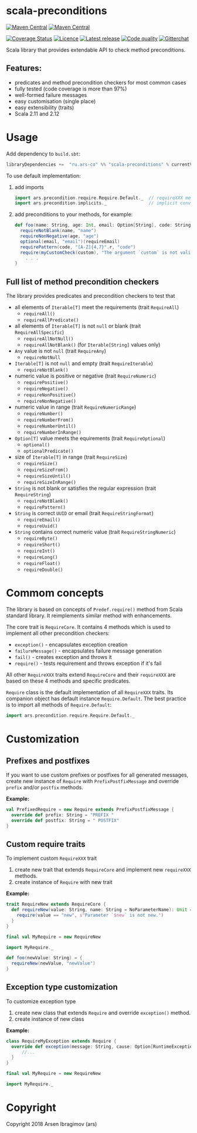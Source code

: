 # scala-preconditions

[![Maven Central](https://maven-badges.herokuapp.com/maven-central/ru.ars-co/scala-preconditions_2.11/badge.svg)](https://maven-badges.herokuapp.com/maven-central/ru.ars-co/scala-preconditions_2.11) 
[![Maven Central](https://maven-badges.herokuapp.com/maven-central/ru.ars-co/scala-preconditions_2.12/badge.svg)](https://maven-badges.herokuapp.com/maven-central/ru.ars-co/scala-preconditions_2.12)

[![Coverage Status](https://coveralls.io/repos/github/ArsCo/scala-preconditions/badge.svg?branch=master)](https://coveralls.io/github/ArsCo/scala-preconditions?branch=master)
[![Licence](https://img.shields.io/badge/license-Apache_2.0-blue.svg)](https://tldrlegal.com/license/apache-license-2.0-(apache-2.0))
[![Latest release](https://img.shields.io/github/release/ArsCo/scala-preconditions/all.svg)](https://github.com/ArsCo/scala-preconditions/releases/latest)
[![Code quality](https://img.shields.io/codacy/40b219086c594dc7b67c0698363f56ed.svg)](https://www.codacy.com/app/ArsCo/scala-preconditions)
[![Gitterchat](https://img.shields.io/gitter/room/nwjs/nw.js.svg)](https://gitter.im/ars-co/scala-preconditions)

Scala library that provides extendable API to check method preconditions.

## Features:
- predicates and method precondition checkers for most common cases
- fully tested (code coverage is more than 97%)
- well-formed failure messages
- easy customisation (single place)
- easy extensibility (traits)
- Scala 2.11 and 2.12

# Usage

Add dependency to `build.sbt`:
```scala
libraryDependencies +=  "ru.ars-co" %% "scala-preconditions" % currentVersion
```

To use default implementation:
1. add imports 
    ```scala
    import ars.precondition.require.Require.Default._  // requireXXX methods
    import ars.precondition.implicits._                // implicit conversions
    ``` 
1. add preconditions to your methods, for example:
    ```scala
    def foo(name: String, age: Int, email: Option[String], code: String, custom: MyValue) = {
      requireNotBlank(name, "name")
      requireNonNegative(age, "age")
      optional(email, "email")(requireEmail)
      requirePattern(code, "[A-Z]{4,7}".r, "code")
      require(myCustomCheck(custom), "The argument `custom` is not valid.")
        . . .
    }
    ```

## Full list of method precondition checkers

The library provides predicates and precondition checkers to test that
- all elements of `Iterable[T]` meet the requirements (trait `RequireAll`)
    - `requireAll()`
    - `requireAllPredicate()`
- all elements of `Iterable[T]` is not `null` or blank (trait `RequireAllSpecific`)
    - `requireAllNotNull()`
    - `requireAllNotBlank()` (for `Iterable[String]` values only)
- `Any` value is not `null` (trait `RequireAny`)  
    - `requireNotNull`
- `Iterable[T]` is not `null` and empty (trait `RequireIterable`)
    - `requireNotBlank()`
- numeric value is positive or negative (trait `RequireNumeric`)
    - `requirePositive()`
    - `requireNegative()`
    - `requireNonPositive()`
    - `requireNonNegative()`
- numeric value in range (trait `RequireNumericRange`)
    - `requireNumber()`
    - `requireNumberFrom()`
    - `requireNumberUntil()`
    - `requireNumberInRange()`
- `Option[T]` value meets the equirements (trait `RequireOptional`)
    - `optional()`
    - `optionalPredicate()`
- size of `Iterable[T]` in range (trait `RequireSize`)
    - `requireSize()`
    - `requireSizeFrom()`
    - `requireSizeUntil()`
    - `requireSizeInRange()`
- `String` is not blank or satisfies the regular expression (trait `RequireString`)
    - `requireNotBlank()`
    - `requirePattern()`
- `String` is correct `UUID` or email (trait `RequireStringFormat`)
    - `requireEmail()`
    - `requireUuid()`
- `String` contains correct numeric value (trait `RequireStringNumeric`)
    - `requireByte()`
    - `requireShort()`
    - `requireInt()`
    - `requireLong()`
    - `requireFloat()`
    - `requireDouble()`

# Commom concepts

The library is based on concepts of `Predef.require()` method from Scala standard library. It reimplements
similar method with enhancements.

The core trait is `RequireCore`. It contains 4 methods which is used to implement all other precondition checkers:
- `exception()` - encapsulates exception creation
- `failureMessage()` - encapsulates failure message generation
- `fail()` - creates exception and throws it
- `require()` - tests requirement and throws exception if it's fail

All other `RequireXXX` traits extend `RequireCore` and their `requireXXX` are based on these 4 methods 
and specific predicates.

`Require` class is the default implementation of all `RequireXXX` traits. Its companion object
has default instance `Require.Default`. The best practice is to import all methods of `Require.Default`:
```scala
import ars.precondition.require.Require.Default._
```

# Customization
## Prefixes and postfixes

If you want to use custom prefixes or postfixes for all generated messages, create
new instance of `Require` with `PrefixPostfixMessage` and override `prefix` and/or `postfix` methods.

__Example:__
```scala
val PrefixedRequire = new Require extends PrefixPostfixMessage {
  override def prefix: String = "PREFIX "
  override def postfix: String = " POSTFIX"
}
```

## Custom require traits

To implement custom `RequireXXX` trait 
1. create new trait that extends `RequireCore` and implement new
`requireXXX` methods.
1. create instance of `Require` with new trait

__Example:__
```scala
trait RequireNew extends RequireCore {
  def requireNew(value: String, name: String = NoParameterName): Unit = {
    require(value == "new", s"Parameter `$new` is not new.")
  }
}

final val MyRequire = new RequireNew

import MyRequire._

def foo(newValue: String) = {
  requireNew(newValue, "newValue")
}

```

## Exception type customization

To customize exception type 
1. create new class that extends `Require` and override `exception()` method.
1. create instance of new class

__Example:__
```scala
class RequireMyException extends Require {
  override def exception(message: String, cause: Option[RuntimeException] = None): RuntimeException = {
      //...
  }
}

final val MyRequire = new RequireNew

import MyRequire._

```

# Copyright

Copyright 2018 Arsen Ibragimov (ars)
